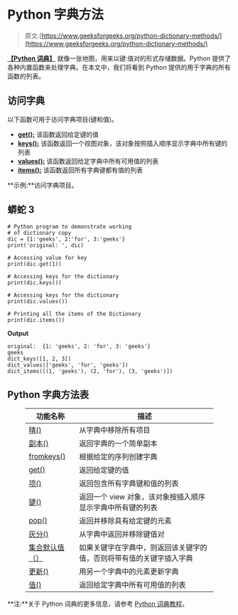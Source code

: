 # Python 字典方法

> 原文:[https://www.geeksforgeeks.org/python-dictionary-methods/](https://www.geeksforgeeks.org/python-dictionary-methods/)

[**【Python 词典】**](https://www.geeksforgeeks.org/python-dictionary/) 就像一张地图，用来以键:值对的形式存储数据。Python 提供了各种内置函数来处理字典。在本文中，我们将看到 Python 提供的用于字典的所有函数的列表。

## 访问字典

以下函数可用于访问字典项目(键和值)。

*   [**get():**](https://www.geeksforgeeks.org/get-method-dictionaries-python/) 该函数返回给定键的值
*   [**keys():**](https://www.geeksforgeeks.org/python-dictionary-keys-method/) 该函数返回一个视图对象，该对象按照插入顺序显示字典中所有键的列表
*   [**values():**](https://www.geeksforgeeks.org/python-dictionary-values/) 该函数返回给定字典中所有可用值的列表
*   [**items():**](https://www.geeksforgeeks.org/python-dictionary-items-method/) 该函数返回所有字典键都有值的列表

**示例:**访问字典项目。

## 蟒蛇 3

```
# Python program to demonstrate working
# of dictionary copy
dic = {1:'geeks', 2:'for', 3:'geeks'}
print('original: ', dic)

# Accessing value for key
print(dic.get(1))

# Accessing keys for the dictionary
print(dic.keys())

# Accessing keys for the dictionary
print(dic.values())

# Printing all the items of the Dictionary
print(dic.items())
```

**Output**

```
original:  {1: 'geeks', 2: 'for', 3: 'geeks'}
geeks
dict_keys([1, 2, 3])
dict_values(['geeks', 'for', 'geeks'])
dict_items([(1, 'geeks'), (2, 'for'), (3, 'geeks')])
```

## Python 字典方法表

<figure class="table">

| 功能名称 | 描述 |
| --- | --- |
| [晴()](https://www.geeksforgeeks.org/python-dictionary-clear/) | 从字典中移除所有项目 |
| [副本()](https://www.geeksforgeeks.org/python-dictionary-copy/) | 返回字典的一个简单副本 |
| [fromkeys()](https://www.geeksforgeeks.org/python-dictionary-fromkeys-method/) | 根据给定的序列创建字典 |
| [get()](https://www.geeksforgeeks.org/get-method-dictionaries-python/) | 返回给定键的值 |
| [项()](https://www.geeksforgeeks.org/python-dictionary-items-method/) | 返回包含所有字典键和值的列表 |
| [键()](https://www.geeksforgeeks.org/python-dictionary-keys-method/) | 返回一个 view 对象，该对象按插入顺序显示字典中所有键的列表 |
| [pop()](https://www.geeksforgeeks.org/python-dictionary-pop-method/) | 返回并移除具有给定键的元素 |
| [灰分()](https://www.geeksforgeeks.org/python-dictionary-popitem-method/) | 从字典中返回并移除键值对 |
| [集合默认值（）](https://www.geeksforgeeks.org/python-dictionary-setdefault-method/) | 如果关键字在字典中，则返回该关键字的值，否则将带有值的关键字插入字典 |
| [更新()](https://www.geeksforgeeks.org/python-dictionary-update-method/) | 用另一个字典中的元素更新字典 |
| [值()](https://www.geeksforgeeks.org/python-dictionary-values/) | 返回给定字典中所有可用值的列表 |

</figure>

**注:**关于 Python 词典的更多信息，请参考 [Python 词典教程](https://www.geeksforgeeks.org/python-dictionary/)。